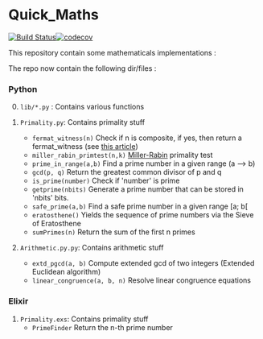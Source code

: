 # Quick_Maths

[![Build Status](https://travis-ci.com/ntaff/Quick_Maths.svg?branch=master)](https://travis-ci.com/ntaff/Quick_Maths)[![codecov](https://codecov.io/gh/ntaff/Quick_Maths/branch/master/graph/badge.svg)](https://codecov.io/gh/ntaff/Quick_Maths)

This repository contain some mathematicals implementations : 

The repo now contain the following dir/files :

### Python
0. `lib/*.py` : Contains various functions
1. `Primality.py`: Contains primality stuff
   - `fermat_witness(n)` Check if n is composite, if yes, then return a fermat_witness (see [this article](https://en.wikipedia.org/wiki/Fermat_primality_test))
   - `miller_rabin_primtest(n,k)` [Miller-Rabin](https://fr.wikipedia.org/wiki/Test_de_primalit%C3%A9_de_Miller-Rabin) primality test
   - `prime_in_range(a,b)` Find a prime number in a given range (a --> b)
   - `gcd(p, q)` Return the greatest common divisor of p and q
   - `is_prime(number)` Check if 'number' is prime
   - `getprime(nbits)` Generate a prime number that can be stored in 'nbits' bits.
   - `safe_prime(a,b)` Find a safe prime number in a given range [a; b[
   - `eratosthene()` Yields the sequence of prime numbers via the Sieve of Eratosthene
   - `sumPrimes(n)` Return the sum of the first n primes
   
2. `Arithmetic.py.py`: Contains arithmetic stuff
   - `extd_pgcd(a, b)` Compute extended gcd of two integers (Extended Euclidean algorithm)
   - `linear_congruence(a, b, n)` Resolve linear congruence equations

### Elixir
1. `Primality.exs`: Contains primality stuff
   - `PrimeFinder` Return the n-th prime number
